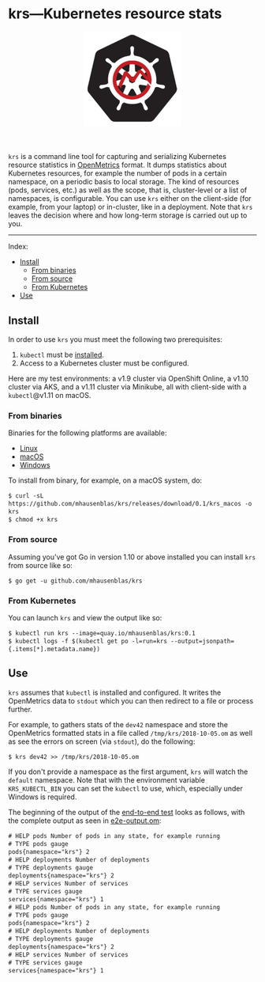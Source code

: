  # krs—Kubernetes resource stats

<div style="text-align: center; margin-bottom: 50px;">
  <img src="om-k8s.png" width="200px" />
</div>

`krs` is a command line tool for capturing and serializing Kubernetes resource statistics in [OpenMetrics](https://github.com/OpenObservability/OpenMetrics) format. It dumps statistics about Kubernetes resources, for example the number of pods in a certain namespace, on a periodic basis to local storage. The kind of resources (pods, services, etc.) as well as the scope, that is, cluster-level or a list of namespaces, is configurable. You can use `krs` either on the client-side (for example, from your laptop) or in-cluster, like in a deployment. Note that `krs` leaves the decision where and how long-term storage is carried out up to you.

---

Index:

- [Install](#install)
    - [From binaries](#from-binaries)
    - [From source](#from-source)
    - [From Kubernetes](#from-kubernetes)
- [Use](#use)


## Install

In order to use `krs` you must meet the following two prerequisites:

1. `kubectl` must be [installed](https://kubernetes.io/docs/tasks/tools/install-kubectl/).
1. Access to a Kubernetes cluster must be configured. 

Here are my test environments: a v1.9 cluster via OpenShift Online, a v1.10 cluster via AKS, and a v1.11 cluster via Minikube, 
all with client-side with a `kubectl`@v1.11 on macOS.

### From binaries

Binaries for the following platforms are available:

- [Linux](https://github.com/mhausenblas/krs/releases/download/0.1/krs_linux) 
- [macOS](https://github.com/mhausenblas/krs/releases/download/0.1/krs_macos) 
- [Windows](https://github.com/mhausenblas/krs/releases/download/0.1/krs_windows)

To install from binary, for example, on a macOS system, do:

```shell
$ curl -sL https://github.com/mhausenblas/krs/releases/download/0.1/krs_macos -o krs
$ chmod +x krs
```

### From source

Assuming you've got Go in version 1.10 or above installed you can install `krs` from source like so:

```shell
$ go get -u github.com/mhausenblas/krs
```

### From Kubernetes

You can launch `krs` and view the output like so:

```shell
$ kubectl run krs --image=quay.io/mhausenblas/krs:0.1
$ kubectl logs -f $(kubectl get po -l=run=krs --output=jsonpath={.items[*].metadata.name})
```

## Use

`krs` assumes that `kubectl` is installed and configured. It writes the OpenMetrics data to `stdout` which you can then redirect to a file or process further. 

For example, to gathers stats of the `dev42` namespace and store the OpenMetrics formatted  stats in a file called `/tmp/krs/2018-10-05.om` as well as see the errors on screen (via `stdout`), do the following:

```shell
$ krs dev42 >> /tmp/krs/2018-10-05.om
```

If you don't provide a namespace as the first argument, `krs` will watch the `default` namespace. Note that with the environment variable `KRS_KUBECTL_BIN` you can set the `kubectl` to use, which, especially under Windows is required.

The beginning of the output of the [end-to-end test](e2e.sh) looks as follows, with the complete output as seen in [e2e-output.om](e2e-output.om):

```
# HELP pods Number of pods in any state, for example running
# TYPE pods gauge
pods{namespace="krs"} 2
# HELP deployments Number of deployments
# TYPE deployments gauge
deployments{namespace="krs"} 2
# HELP services Number of services
# TYPE services gauge
services{namespace="krs"} 1
# HELP pods Number of pods in any state, for example running
# TYPE pods gauge
pods{namespace="krs"} 2
# HELP deployments Number of deployments
# TYPE deployments gauge
deployments{namespace="krs"} 2
# HELP services Number of services
# TYPE services gauge
services{namespace="krs"} 1
```

